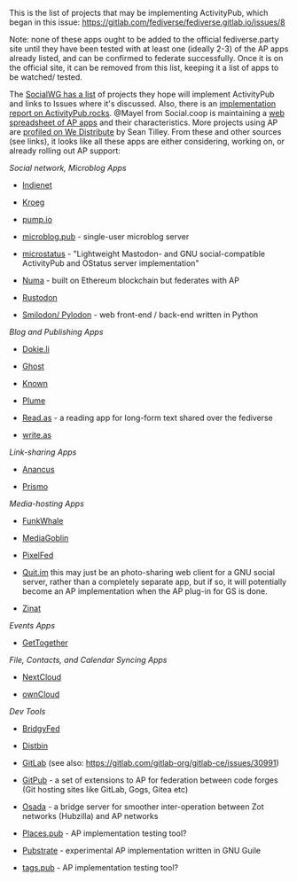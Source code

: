This is the list of projects that may be implementing ActivityPub, which began in this issue:
https://gitlab.com/fediverse/fediverse.gitlab.io/issues/8

Note: none of these apps ought to be added to the official fediverse.party site until they have been tested with at least one (ideally 2-3) of the AP apps already listed, and can be confirmed to federate successfully. Once it is on the official site, it can be removed from this list, keeping it a list of apps to be watched/ tested.

The [SocialWG has a list](https://www.w3.org/wiki/Socialwg/ActivityPub_network) of projects they hope will implement ActivityPub and links to Issues where it&#39;s discussed. Also, there is an [implementation report on ActivityPub.rocks](https://activitypub.rocks/implementation-report/). @Mayel from Social.coop is maintaining a [web spreadsheet of AP apps](https://ethercalc.org/fediverse-stacks) and their characteristics. More projects using AP are [profiled on We Distribute](https://medium.com/we-distribute) by Sean Tilley. From these and other sources (see links), it looks like all these apps are either considering, working on, or already rolling out AP support:

*Social network, Microblog Apps*

* [Indienet](https://source.ind.ie/project/heartbeat-cocoa/issues/194#note_10162)

* [Kroeg](https://github.com/puckipedia/Kroeg)

* [pump.io](https://github.com/pump-io/pump.io/issues/1241)

* [microblog.pub](https://github.com/tsileo/microblog.pub) - single-user microblog server

* [microstatus](https://github.com/Arkanosis/microstatus) - "Lightweight Mastodon- and GNU social-compatible ActivityPub and OStatus server implementation"

* [Numa](https://github.com/numaverse/numaverse-gateway/issues/3) - built on Ethereum blockchain but federates with AP

* [Rustodon](https://github.com/rustodon/rustodon)

* [Smilodon/ Pylodon](https://blog.rowan.website/2017/12/23/pylodon/) - web front-end / back-end written in Python

*Blog and Publishing Apps*

* [Dokie.li](https://dokie.li/)

* [Ghost](https://forum.ghost.org/t/federate-over-activitypub/1989/15)

* [Known](https://github.com/idno/Known/issues/1701)

* [Plume](https://github.com/Plume-org/Plume)

* [Read.as](https://github.com/writeas/Read.as) - a reading app for long-form text shared over the fediverse

* [write.as](https://writing.exchange/@write_as/100545043913590519)

*Link-sharing Apps*

* [Anancus](https://gitlab.com/tuxether/anancus)

* [Prismo](https://gitlab.com/mbajur/prismo)

*Media-hosting Apps*

* [FunkWhale](https://medium.com/we-distribute/funkwhale-an-open-source-grooveshark-alternative-begins-activitypub-implementation-cbc10a412b20)

* [MediaGoblin](https://issues.mediagoblin.org/ticket/5503)

* [PixelFed](https://pixelfed.org/)

* [Quit.im](https://quit.im/) this may just be an photo-sharing web client for a GNU social server, rather than a completely separate app, but if so, it will potentially become an AP implementation when the AP plug-in for GS is done.

* [Zinat](https://github.com/yabirgb/zinat)

*Events Apps*

* [GetTogether](https://github.com/GetTogetherComm/GetTogether/issues/60)

*File, Contacts, and Calendar Syncing Apps*

* [NextCloud](https://help.nextcloud.com/t/activitypub-the-new-standard-for-decentralized-networks/26381)

* [ownCloud](https://github.com/owncloud/activity/issues/494)

*Dev Tools*

* [BridgyFed](https://github.com/snarfed/bridgy-fed/issues?utf8=%E2%9C%93&q=is%3Aissue+is%3Aopen+activitypub)

* [Distbin](http://distbin.com/about)

* [GitLab](https://gitlab.com/gitlab-org/gitlab-ce/issues/4013) (see also: https://gitlab.com/gitlab-org/gitlab-ce/issues/30991)

* [GitPub](https://github.com/git-federation/gitpub) - a set of extensions to AP for federation between code forges (Git hosting sites like GitLab, Gogs, Gitea etc)

* [Osada](https://macgirvin.com/wiki/mike/Osada/Home) - a bridge server for smoother inter-operation between Zot networks (Hubzilla) and AP networks

* [Places.pub](https://github.com/w3c/activitypub/issues/282) - AP implementation testing tool?

* [Pubstrate](https://gitlab.com/dustyweb/pubstrate) - experimental AP implementation written in GNU Guile

* [tags.pub](https://github.com/w3c/activitypub/issues/281) - AP implementation testing tool?